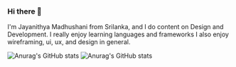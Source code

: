### Hi there 👋

I'm Jayanithya Madhushani from Srilanka, and I do content on Design and Development. I really enjoy learning languages and frameworks
I also enjoy wireframing, ui, ux, and design in general.

![Anurag's GitHub stats](https://github-readme-stats.vercel.app/api?username=&show_icons=true&theme=radical)
![Anurag's GitHub stats](https://github-readme-stats.vercel.app/api?username=Jayanithyaa&show_icons=true&theme=transparent)
